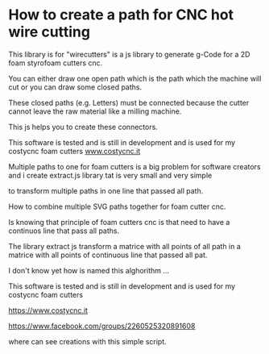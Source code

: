   #                                How to create a path for CNC hot wire cutting

This library is for "wirecutters" is a js library to generate g-Code for a 2D foam styrofoam cutters cnc. 

You can either draw one open path which is the path which the machine will cut or you can draw some closed paths. 

These closed paths (e.g. Letters) must be connected because the cutter cannot leave the raw material like a milling machine. 

This js  helps you to create these connectors.

This software is tested and is still in development and is used for my costycnc foam cutters www.costycnc.it

Multiple paths to one for foam cutters is a big problem for software creators and i create extract.js library tat is very small and very simple

to transform multiple paths in one line that passed all path.

How to combine multiple SVG paths together for foam cutter cnc.

Is knowing that principle of foam cutters cnc is that need to have a continuos line that pass all paths.

The library extract js transform a matrice with all points of all path in a matrice with all points of continuous line that passed all pat.

I don't know yet how is named this alghorithm ... 


This software is tested and is still in development and is used for my costycnc foam cutters 


https://www.costycnc.it

https://www.facebook.com/groups/2260525320891608

where can see creations with this simple script.
